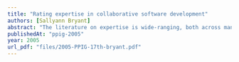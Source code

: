 ```yaml
---
title: "Rating expertise in collaborative software development"
authors: [Sallyann Bryant]
abstract: "The literature on expertise is wide-ranging, both across many domains and within software development, however when findings from these are contrasted with literature on experience in pair programming, some startling differences become apparent. For example, knowledge seems to be a key feature in obtaining expertise, however there is little mention of core programming knowledge as a measure of expertise in the pair programming literature. This paper discusses these discrepancies, along with findings on the reliability of various types of rating, to provide context for the presentation of data from a survey of commercial pair programmers which aims to help clarify what factors are considered good indicators of pair programming expertise by different groups."
publishedAt: "ppig-2005"
year: 2005
url_pdf: "files/2005-PPIG-17th-bryant.pdf"
---
```

